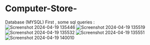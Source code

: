 # Computer-Store-
Database (MYSQL)
First , some sql queries :
![Screenshot 2024-04-19 135446](https://github.com/EhabEllati14/Computer-Store-/assets/155006571/c9478526-14e2-441b-a0cd-b958ce56b30c)
![Screenshot 2024-04-19 135519](https://github.com/EhabEllati14/Computer-Store-/assets/155006571/90d459c3-6c32-4644-875f-96cef69fa953)
![Screenshot 2024-04-19 135532](https://github.com/EhabEllati14/Computer-Store-/assets/155006571/0040c15b-9327-42b2-9ea0-929f35093c87)
![Screenshot 2024-04-19 135551](https://github.com/EhabEllati14/Computer-Store-/assets/155006571/71ca5eba-ce84-4738-a50b-8deee0f4e56d)
![Screenshot 2024-04-19 140010](https://github.com/EhabEllati14/Computer-Store-/assets/155006571/8ef73370-7299-462d-9878-e2743bb00d22)
